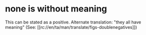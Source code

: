 # none is without meaning

This can be stated as a positive. Alternate translation: "they all have meaning" (See: [[rc://en/ta/man/translate/figs-doublenegatives]])

